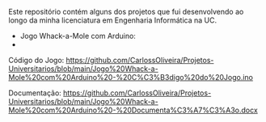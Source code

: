 Este repositório contém alguns dos projetos que fui desenvolvendo ao longo da minha licenciatura em Engenharia Informática na UC.

- Jogo Whack-a-Mole com Arduino:
- 
Código do Jogo: https://github.com/CarlossOliveira/Projetos-Universitarios/blob/main/Jogo%20Whack-a-Mole%20com%20Arduino%20-%20C%C3%B3digo%20do%20Jogo.ino

Documentação: https://github.com/CarlossOliveira/Projetos-Universitarios/blob/main/Jogo%20Whack-a-Mole%20com%20Arduino%20-%20Documenta%C3%A7%C3%A3o.docx

